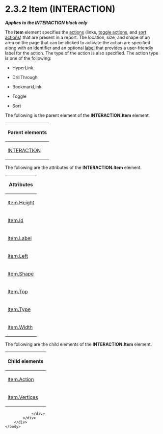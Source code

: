 <html dir="LTR" xmlns:mshelp="http://msdn.microsoft.com/mshelp" xmlns:ddue="http://ddue.schemas.microsoft.com/authoring/2003/5" xmlns:xlink="http://www.w3.org/1999/xlink" xmlns:tool="http://www.microsoft.com/tooltip">
    <head>
        <meta http-equiv="Content-Type" content="text/html; CHARSET=utf-8"></meta>
        <meta name="save" content="history"></meta>
        <title>2.3.2 Item (INTERACTION)</title>
        <xml>
            <mshelp:toctitle title="2.3.2 Item (INTERACTION)"></mshelp:toctitle>
            <mshelp:rltitle title="[MS-RGDI]: Item (INTERACTION)"></mshelp:rltitle>
            <mshelp:keyword index="A" term="70b141bd-23dd-432d-8849-d7f35dfcfff4"></mshelp:keyword>
            <mshelp:attr name="DCSext.ContentType" value="open specification"></mshelp:attr>
            <mshelp:attr name="AssetID" value="70b141bd-23dd-432d-8849-d7f35dfcfff4"></mshelp:attr>
            <mshelp:attr name="TopicType" value="kbRef"></mshelp:attr>
            <mshelp:attr name="DCSext.Title" value="[MS-RGDI]: Item (INTERACTION)" />
        </xml>
    </head>
    <body>
        <div id="header">
            <h1 class="heading">2.3.2 Item (INTERACTION)</h1>
        </div>
        <div id="mainSection">
            <div id="mainBody">
                <div id="allHistory" class="saveHistory"></div>
                <div id="sectionSection0" class="section" name="collapseableSection">
                    

<p><b><i>Applies to the INTERACTION block only</i></b></p>

<p>The <b>Item</b> element specifies the <a href="557e6223-9107-4be3-9f7c-b83beb5d16fc.htm#gt_b178b6c0-7df9-4107-95ca-12c7f0b9900b">actions</a> (links, <a href="557e6223-9107-4be3-9f7c-b83beb5d16fc.htm#gt_03b3e6e0-2f9b-45fa-bc4a-cef25c2aed55">toggle actions</a>, and <a href="557e6223-9107-4be3-9f7c-b83beb5d16fc.htm#gt_a400d961-e921-4db6-b837-b56cd46b351b">sort actions</a>) that are
present in a report. The location, size, and shape of an area on the page that
can be clicked to activate the action are specified along with an identifier
and an optional <a href="557e6223-9107-4be3-9f7c-b83beb5d16fc.htm#gt_4c56ea75-c676-4525-b131-71d71c3de91a">label</a>
that provides a user-friendly label for the action. The type of the action is
also specified. The action type is one of the following:</p>

<ul><li><p><span><span> 
</span></span>HyperLink</p>

</li><li><p><span><span> 
</span></span>DrillThrough</p>

</li><li><p><span><span> 
</span></span>BookmarkLink</p>

</li><li><p><span><span> 
</span></span>Toggle</p>

</li><li><p><span><span> 
</span></span>Sort</p>

</li></ul><p>The following is the parent element of the <b>INTERACTION.Item</b>
element.</p>

<table>
 <thead>
  <tr>
   <th>
   <p>Parent elements</p>
   </th>
  </tr>
 </thead>
 <tr>
  <td>
  <p><a href="7c2fb78c-9a51-4c6b-b194-e78663ca61b7.htm">INTERACTION</a></p>
  </td>
 </tr>
</table>

<p>The following are the attributes of the <b>INTERACTION.Item</b>
element.</p>

<table>
 <thead>
  <tr>
   <th>
   <p>Attributes</p>
   </th>
  </tr>
 </thead>
 <tr>
  <td>
  <p><a href="2b3ad048-6ebd-476b-b67a-20cfde28ccc8.htm">Item.Height</a></p>
  </td>
 </tr>
 <tr>
  <td>
  <p><a href="ed559707-9647-42ba-ad74-681d993f69e2.htm">Item.Id</a></p>
  </td>
 </tr>
 <tr>
  <td>
  <p><a href="31ca81d2-c04b-4f7b-bdd0-d418fcc67b7c.htm">Item.Label</a></p>
  </td>
 </tr>
 <tr>
  <td>
  <p><a href="9cfd8d51-a6d6-42e6-b674-0373b30b0e19.htm">Item.Left</a></p>
  </td>
 </tr>
 <tr>
  <td>
  <p><a href="f47703ff-7823-4fcd-827d-225d1a5df412.htm">Item.Shape</a></p>
  </td>
 </tr>
 <tr>
  <td>
  <p><a href="30f32aef-0510-4056-ac67-e8169c0b4a9b.htm">Item.Top</a></p>
  </td>
 </tr>
 <tr>
  <td>
  <p><a href="855d3e2a-ea8b-45e0-a80b-242ae11718ff.htm">Item.Type</a></p>
  </td>
 </tr>
 <tr>
  <td>
  <p><a href="eeff2cda-d1a6-456c-8364-e564598faeb6.htm">Item.Width</a></p>
  </td>
 </tr>
</table>

<p>The following are the child elements of the <b>INTERACTION.Item</b>
element.</p>

<table>
 <thead>
  <tr>
   <th>
   <p>Child elements</p>
   </th>
  </tr>
 </thead>
 <tr>
  <td>
  <p><a href="50851109-0ea4-4114-9df9-0e428709472f.htm">Item.Action</a></p>
  </td>
 </tr>
 <tr>
  <td>
  <p><a href="c85c9791-812c-43ea-bf47-656e5672ddbc.htm">Item.Vertices</a></p>
  </td>
 </tr>
</table>

<p> </p>


                </div>
            </div>
        </div>
    </body>
</html>